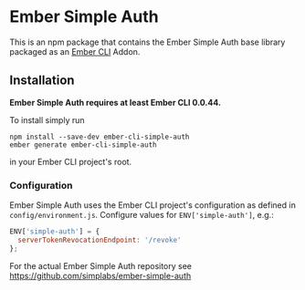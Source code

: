 #  Ember Simple Auth

This is an npm package that contains the Ember Simple Auth base library
packaged as an [Ember CLI](https://github.com/stefanpenner/ember-cli) Addon.

## Installation

**Ember Simple Auth requires at least Ember CLI 0.0.44.**

To install simply run

```
npm install --save-dev ember-cli-simple-auth
ember generate ember-cli-simple-auth
```

in your Ember CLI project's root.

### Configuration

Ember Simple Auth uses the Ember CLI project's configuration as defined in
`config/environment.js`. Configure values for `ENV['simple-auth']`, e.g.:

```js
ENV['simple-auth'] = {
  serverTokenRevocationEndpoint: '/revoke'
};
```

For the actual Ember Simple Auth repository see
https://github.com/simplabs/ember-simple-auth
